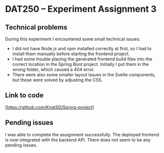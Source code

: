 # DAT250 – Experiment Assignment 3

## Technical problems
During this experiment I encountered some small technical issues:
- I did not have Node.js and npm installed correctly at first, so I had to install them manually before starting the frontend project.
- I had some trouble placing the generated frontend build files into the correct location in the Spring Boot project. Initially I put them in the wrong folder, which caused a 404 error.
- There were also some smaller layout issues in the Svelte components, but these were solved by adjusting the CSS.

## Link to code
[https://github.com/KiratSD/Spring-project]

## Pending issues
I was able to complete the assignment successfully. The deployed frontend is now integrated with the backend API. There does not seem to be any pending issues.
